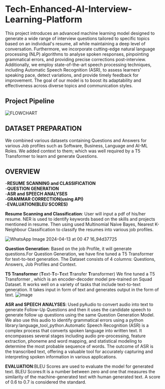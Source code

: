 # Tech-Enhanced-AI-Interview-Learning-Platform
This project introduces an advanced machine learning model designed to generate a wide range of interview questions tailored to specific topics based on an individual's resume, all while maintaining a deep level of conversation. Furthermore, we incorporate cutting-edge natural language processing (NLP) algorithms to analyse spoken responses, pinpointing grammatical errors, and providing precise corrections post-interview. Additionally, we employ state-of-the-art speech processing techniques, including Automatic Speech Recognition (ASR), to assess learners' speaking pace, detect variations, and provide timely feedback for improvement. The goal of our model is to boost its adaptability and effectiveness across diverse topics and communication styles.

## Project Pipeline

![FLOWCHART](https://github.com/galactic-me/Tech-Enhanced-AI-Interview-Learning-Platform/assets/81435698/3200f4bb-a3ff-4fff-968b-28081a188bcb)



## DATASET PREPARATION
We combined various datasets containing Questions and Answers for various Job profiles such as Software, Business, Language and AI-ML Roles. 
We added context to them; which was well required by a T5 Transformer to learn and generate Questions.

## OVERVIEW

-**RESUME SCANNING and CLASSIFICATION**\
-**QUESTION GENERATION**\
-**ASR and SPEECH ANALYSES**\
-**GRAMMAR CORRECTION(using API)**\
-**EVALUATION(BLEU SCORES)**

**Resume Scanning and Classification**:  User will input a pdf of his/her resume. NER is used to identify keywords based on the skills and projects mentioned in resume. Then using used Multinomial Naive Bayes, Nearest K-Neighbour Classification to classify the resumes into various job profiles.

![WhatsApp Image 2024-04-13 at 00 47 16_94d37725](https://github.com/galactic-me/Tech-Enhanced-AI-Interview-Learning-Platform/assets/126558668/4ca540a3-ca3e-4aca-bfd9-7911dfbcf212)

**Question Generation**: Based on the job Profile, it will generate questions.For Question Generation, we have fine tuned a T5 Transformer for text-to-text generation. The Dataset consists of 4 columns: Questions, Answers, Job Profiles and Context. 

  **T5 Transformer** (**T**ext-**T**o-**T**ext **T**ransfer **T**ransformer)
   We fine tuned a T5 Transformer , which is an encoder-decoder model pre-trained on Squad Dataset. It works well on a variety of tasks that include text-to-text generation. It takes input in form of text and generates output in the form of text.
   ![image](https://github.com/galactic-me/Tech-Enhanced-AI-Interview-Learning-Platform/assets/126558668/143db14b-3a8d-4920-8aa3-0507a715f2aa)

**ASR and SPEECH ANALYSES**: Used pyAudio to convert audio into text to generate Follow-Up Questions and then it uses the candidate speech to generate follow up questions using the same Question Generation Model. We also use this audio to identify grammatical errors using a python library:language_tool_python.Automatic Speech Recognition (ASR) is a complex process that converts spoken language into written text. It encompasses several stages including audio pre-processing, feature extraction, phoneme and word mapping, and statistical modeling to determine the most probable sequence of words. The outcome of ASR is the transcribed text, offering a valuable tool for accurately capturing and interpreting spoken information in various applications.

**EVALUATION**:BLEU Scores are used to evaluate the model for generated text.
BLEU Scores:It is a number between zero and one that measures the similarity of the machine-generated text with human generated text. A score of 0.6 to 0.7 is considered the standard.




